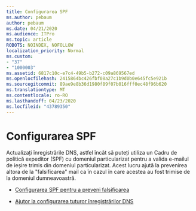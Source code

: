 ```yaml
---
title: Configurarea SPF
ms.author: pebaum
author: pebaum
ms.date: 04/21/2020
ms.audience: ITPro
ms.topic: article
ROBOTS: NOINDEX, NOFOLLOW
localization_priority: Normal
ms.custom:
- "37"
- "1000003"
ms.assetid: 6817c10c-e7c4-49b5-b272-c09a869567ed
ms.openlocfilehash: 2415864bc426fbf08a27c1b9d0b0e645fc5e921b
ms.sourcegitcommit: 89ae9e8b36d1980f89f07b016fff0ec48f96b620
ms.translationtype: MT
ms.contentlocale: ro-RO
ms.lasthandoff: 04/23/2020
ms.locfileid: "43789350"
---
```

# <a name="set-up-spf"></a>Configurarea SPF

Actualizați înregistrările DNS, astfel încât să puteți utiliza un Cadru de politică expeditor (SPF) cu domeniul particularizat pentru a valida e-mailul de ieșire trimis din domeniul particularizat. Acest lucru ajută la prevenirea altora de la "falsificarea" mail ca în cazul în care acestea au fost trimise de la domeniul dumneavoastră.
  
- [Configurarea SPF pentru a preveni falsificarea](https://docs.microsoft.com/office365/SecurityCompliance/set-up-spf-in-office-365-to-help-prevent-spoofing)

- [Ajutor la configurarea tuturor înregistrărilor DNS](https://docs.microsoft.com/office365/admin/get-help-with-domains/create-dns-records-at-any-dns-hosting-provider)
